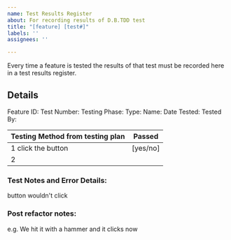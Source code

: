 ```yaml
---
name: Test Results Register
about: For recording results of D.B.TDD test
title: "[feature] [test#]"
labels: ''
assignees: ''

---
```


Every time a feature is tested the results of that test must be recorded here in a test results register.
## Details
Feature ID: 
Test Number: 
Testing Phase:
Type: 
Name:
Date Tested:
Tested By: 

Testing Method  from testing plan | Passed
----------------- | --------------------------------------------------------------------------
1 click the button |  [yes/no]
2   |  


### Test Notes and Error Details:
button wouldn't click 

### Post refactor notes:
e.g. We hit it with a hammer and it clicks now
